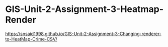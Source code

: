 # GIS-Unit-2-Assignment-3-Heatmap-Render
https://snsaid1998.github.io/GIS-Unit-2-Assignment-3-Changing-renderer-to-HeatMap-Crime-CSV/
